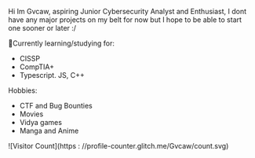 Hi Im Gvcaw, aspiring Junior Cybersecurity Analyst and Enthusiast, I dont have any major projects on my belt for now but I hope to be able to start one sooner or later :/ 

🎯Currently learning/studying for:
- CISSP
- CompTIA+
- Typescript. JS, C++

Hobbies:
- CTF and Bug Bounties
- Movies
- Vidya games
- Manga and Anime

![Visitor Count](https : //profile-counter.glitch.me/Gvcaw/count.svg)  
